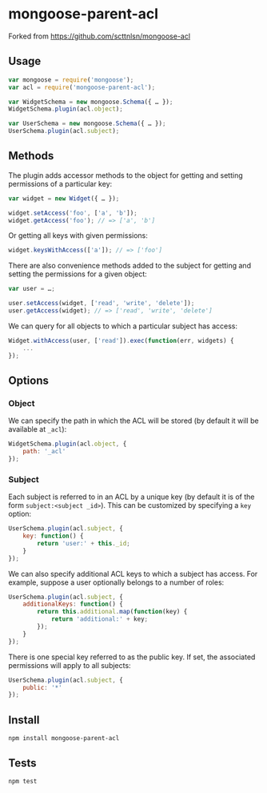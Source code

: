 mongoose-parent-acl
===

Forked from https://github.com/scttnlsn/mongoose-acl

Usage
---

```javascript
var mongoose = require('mongoose');
var acl = require('mongoose-parent-acl');

var WidgetSchema = new mongoose.Schema({ … });
WidgetSchema.plugin(acl.object);

var UserSchema = new mongoose.Schema({ … });
UserSchema.plugin(acl.subject);
```
    

Methods
---
The plugin adds accessor methods to the object for getting and setting
permissions of a particular key:

```javascript
var widget = new Widget({ … });

widget.setAccess('foo', ['a', 'b']);
widget.getAccess('foo'); // => ['a', 'b']
```

Or getting all keys with given permissions:

```javascript
widget.keysWithAccess(['a']); // => ['foo']
```
    
There are also convenience methods added to the subject for getting and setting
the permissions for a given object:

```javascript
var user = …;

user.setAccess(widget, ['read', 'write', 'delete']);
user.getAccess(widget); // => ['read', 'write', 'delete']
```
    
We can query for all objects to which a particular subject has access:

```javascript
Widget.withAccess(user, ['read']).exec(function(err, widgets) {
    ...
});
```
    
Options
---

### Object

We can specify the path in which the ACL will be stored (by default it will be
available at `_acl`):

```javascript
WidgetSchema.plugin(acl.object, {
    path: '_acl'
});
```
    
### Subject

Each subject is referred to in an ACL by a unique key (by default it is of the
form `subject:<subject _id>`).  This can be customized by specifying a `key`
option:

```javascript
UserSchema.plugin(acl.subject, {
    key: function() {
        return 'user:' + this._id;
    }
});
```
    
We can also specify additional ACL keys to which a subject has access.  For
example, suppose a user optionally belongs to a number of roles:

```javascript
UserSchema.plugin(acl.subject, {
    additionalKeys: function() {
        return this.additional.map(function(key) {
            return 'additional:' + key;
        });
    }
});
```
    
There is one special key referred to as the public key.  If set, the associated
permissions will apply to all subjects:

```javascript
UserSchema.plugin(acl.subject, {
    public: '*'
});
```

Install
---

    npm install mongoose-parent-acl
    
Tests
---

    npm test
